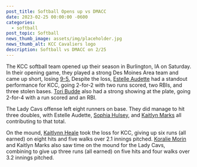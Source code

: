 ```yaml
---
post_title: Softball Opens up vs DMACC
date: 2023-02-25 00:00:00 -0600
categories:
  - softball
post_topic: Softball
news_thumb_image: assets/img/placeholder.jpg
news_thumb_alt: KCC Cavaliers logo
description: Softball vs DMACC on 2/25
---
```

<div><p>The KCC softball team opened up their season in Burlington, IA on Saturday. In their opening game, they played a strong Des Moines Area team and came up short, losing <a href="https://www.njcaa.org/sports/sball/2022-23/div2/boxscores/20230225_gosf.xml">9-5.</a> Despite the loss, <a href="https://athletics.kcc.edu/softball/roster/#estelle-audette">Estelle Audette</a> had a standout performance for KCC, going 2-for-2 with two runs scored, two RBIs, and three stolen bases. <a href="https://athletics.kcc.edu/softball/roster/#tori-budde">Tori Budde</a> also had a strong showing at the plate, going 2-for-4 with a run scored and an RBI.</p><p>The Lady Cavs offense left eight runners on base. They did manage to hit three doubles, with Estelle Audette, <a href="https://athletics.kcc.edu/softball/roster/#sophia-hulsey">Sophia Hulsey</a>, and <a href="https://athletics.kcc.edu/softball/roster/#kaitlyn-marks">Kaitlyn Marks</a> all contributing to that total.</p><p>On the mound, <a href="https://athletics.kcc.edu/softball/roster/#kaitlynn-heale">Kaitlynn Heale</a> took the loss for KCC, giving up six runs (all earned) on eight hits and five walks over 2.1 innings pitched. <a href="https://athletics.kcc.edu/softball/roster/#koralie-morin">Koralie Morin</a> and Kaitlyn Marks also saw time on the mound for the Lady Cavs, combining to give up three runs (all earned) on five hits and four walks over 3.2 innings pitched.</p></div>